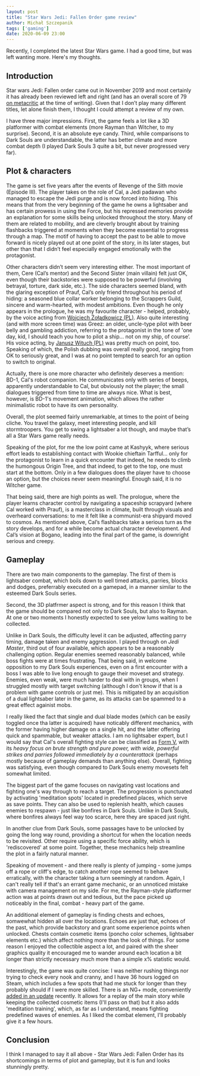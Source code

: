 ```yaml
---
layout: post
title: "Star Wars Jedi: Fallen Order game review"
author: Michał Szczepanik
tags: ['gaming']
date: 2020-06-09 23:00
---
```


Recently, I completed the latest Star Wars game. I had a good time, but was left wanting more. Here's my thoughts.

## Introduction
Star wars Jedi: Fallen order came out in November 2019 and most certainly it has already been reviewed left and right (and has an overall score of 79 [on metacritic](https://www.metacritic.com/game/playstation-4/star-wars-jedi-fallen-order) at the time of writing). Given that I don’t play many different titles, let alone finish them, I thought I could attempt a review of my own.

I have three major impressions. First, the game feels a lot like a 3D platformer with combat elements (more Rayman than Witcher, to my surprise). Second, it is an absolute eye candy. Third, while comparisons to Dark Souls are understandable, the latter has better climate and more combat depth (I played Dark Souls 3 quite a bit, but never progressed very far).

## Plot & characters
The game is set five years after the events of Revenge of the Sith movie (Episode III). The player takes on the role of Cal, a Jedi padawan who managed to escape the Jedi purge and is now forced into hiding. This means that from the very beginning of the game he owns a lightsaber and has certain prowess in using the Force, but his repressed memories provide an explanation for some skills being unlocked throughout the story. Many of them are related to mobility, and are cleverly brought about by training flashbacks triggered at moments when they become essential to progress through a map. The motif of having to accept the past to be able to move forward is nicely played out at one point of the story, in its later stages, but other than that I didn’t feel especially engaged emotionally with the protagonist.

Other characters didn’t seem very interesting either. The most important of them, Cere (Cal’s mentor) and the Second Sister (main villain) felt just OK, even though their backstories were supposed to be powerful (involving betrayal, torture, dark side, etc.). The side characters seemed bland, with the glaring exception of Prauf, Cal’s only friend throughout his period of hiding: a seasoned blue collar worker belonging to the Scrappers Guild, sincere and warm-hearted, with modest ambitions. Even though he only appears in the prologue, he was my favourite character - helped, probably, by the voice acting from [Wojciech Żołądkowicz (PL)](https://pl.wikipedia.org/wiki/Wojciech_%C5%BBo%C5%82%C4%85dkowicz).  Also quite interesting (and with more screen time) was  Greez: an older, uncle-type pilot with beer belly and gambling addiction, referring to the protagonist in the tone of 'one day, kid, I should teach you how to pilot a ship… not on my ship, of course’. His voice acting, by [Janusz Wituch (PL)](https://pl.wikipedia.org/wiki/Janusz_Wituch) was pretty much on point, too. Speaking of which, the Polish dubbing was overall really good, ranging from OK to seriously great, and I was at no point tempted to search for an option to switch to original. 

Actually, there is one more character who definitely deserves a mention: BD-1, Cal's robot companion. He communicates only with series of beeps, apparently understandable to Cal, but obviously not the player; the small dialogues triggered from time to time are always nice. What is best, however, is BD-1's movement animation, which allows the rather minimalistic robot to have its own personality.

Overall, the plot seemed fairly unremarkable, at times to the point of being cliche. You travel the galaxy, meet interesting people, and kill stormtroopers. You get to swing a lightsaber a lot though, and maybe that’s all a Star Wars game really needs.

Speaking of the plot, for me the low point came at Kashyyk, where serious effort leads to establishing contact with Wookie chieftain Tarfful… only for the protagonist to learn in a quick encounter that indeed, he needs to climb the humongous Origin Tree, and that indeed, to get to the top, one must start at the bottom. Only in a few dialogues does the player have to choose an option, but the choices never seem meaningful. Enough said, it is no Witcher game.

That being said, there are high points as well. The prologue, where the player learns character control by navigating a spaceship scrapyard (where Cal worked with Prauf), is a masterclass in climate, built through visuals and overheard conversations: to me it felt like a communist-era shipyard moved to cosmos. As mentioned above, Cal’s flashbacks take a serious turn as the story develops, and for a while become actual character development. And Cal’s vision at Bogano, leading into the final part of the game, is downright serious and creepy.

## Gameplay

There are two main components to the gameplay. The first of them is lightsaber combat, which boils down to well timed attacks, parries, blocks and dodges, preferrably executed on a gamepad, in a manner similar to the esteemed Dark Souls series.

Second, the 3D platfrmer aspect is strong, and for this reason I think that the game should be compared not only to Dark Souls, but also to Rayman. At one or two moments I honestly expected to see yelow lums waiting to be collected.

Unlike in Dark Souls, the difficulty level it can be adjusted, affecting parry timing, damage taken and enemy aggression. I played through on *Jedi Master*, third out of four available, which appears to be a reasonably challenging option. Regular enemies seemed reasonably balanced, while boss fights were at times frustrating. That being said, in welcome opposition to my Dark Souls experiences, even on a first encounter with a boss I was able to live long enough to gauge their moveset and strategy. Enemies, even weak, were much harder to deal with in groups, when I struggled mostly with target switching (although I don't know if that is a problem with game controls or just me). This is mitigated by an acquisition of a dual lightsaber later in the game, as its attacks can be spammed to a great effect againist mobs.

I really liked the fact that single and dual blade modes (which can be easily toggled once tha latter is acquired) have noticably different mechanics, with the former having higher damage on a single hit, and the latter offering quick and spammable, but weaker attacks. I am no lightsaber expert, but I would say that Cal's overall fighting style can be classified as [Form V](https://starwars.fandom.com/wiki/Form_V/Legends), with its *heavy focus on brute strength and pure power, with wide, powerful strikes and parries followed immediately by a counterattack* (perhaps mostly because of gameplay demands than anything else). Overall, fighting was satisfying, even though compared to Dark Souls enemy movesets felt somewhat limited.

The biggest part of the game focuses on navigating vast locations and fighting one's way through to reach a target. The progression is punctuated by activating 'meditation spots' located in predefined places, which serve as save points. They can also be used to replenish health, which causes enemies to respawn - just like bonfires in Dark Souls. Unlike in Dark Souls, where bonfires always feel way too scarce, here they are spaced just right.

In another clue from Dark Souls, some passages have to be unlocked by going the long way round, providing a shortcut for when the location needs to be revisited. Other require using a specific force ability, which is 'rediscovered' at some point. Together, these mechanics help streamline the plot in a fairly natural manner.

Speaking of movement - and there really is plenty of jumping - some jumps off a rope or cliff's edge, to catch another rope seemed to behave erratically, with the character taking a turn seemingly at random. Again, I can't really tell if that's an errant game mechanic, or an unnoticed mistake with camera management on my side. For me, the Rayman-style platformer action was at points drawn out and tedious, but the pace picked up noticeably in the final, combat - heavy part of the game.

An additional element of gameplay is finding chests and echoes, somwewhat hidden all over the locations. Echoes are just that, echoes of the past, which provide backstory and grant some experience points when unlocked. Chests contain cosmetic items (poncho color schemes, lightsaber elements etc.) which affect nothing more than the look of things. For some reason I enjoyed the collectible aspect a lot, and paired with the sheer graphics quality it encouraged me to wander around each location a bit longer than strictly necessary much more than a simple x% statistic would.

Interestingly, the game was quite concise: I was neither rushing things nor trying to check every nook and cranny, and I have 36 hours logged on Steam, which includes a few spots that had me stuck for longer than they probably should if I were more skilled. There is an NG+ mode, conveniently [added in an update](https://kotaku.com/star-wars-jedi-fallen-order-update-adds-new-game-plus-1843244046) recently. It allows for a replay of the main story while keeping the collected cosmetic items (I'll pass on that) but it also adds 'meditation training', which, as far as I understand, means fighting predefined waves of enemies. As I liked the combat element, I'll probably give it a few hours.

## Conclusion

I think I managed to say it all above - Star Wars Jedi: Fallen Order has its shortcomings in terms of plot and gameplay, but it is fun and looks stunningly pretty.
